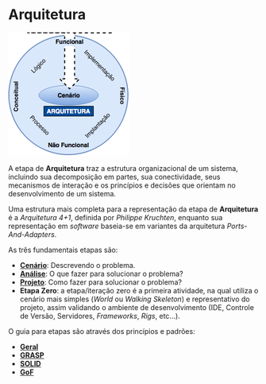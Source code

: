 # Arquitetura

![](/images/arquitetura.png)

A etapa de **Arquitetura** traz a estrutura organizacional de um sistema, incluindo sua decomposição em partes, sua conectividade, seus mecanismos de interação e os princípios e decisões que orientam no desenvolvimento de um sistema.

Uma estrutura mais completa para a representação da etapa de **Arquitetura** é a _Arquitetura 4+1_, definida por _Philippe Kruchten_, enquanto sua representação em _software_ baseia-se em variantes da arquitetura _Ports-And-Adapters_.

As três fundamentais etapas são:

* [**Cenário**](/arquitetura/cenario.md): Descrevendo o problema.
* [**Análise**](/arquitetura/analise.md): O que fazer para solucionar o problema?
* [**Projeto**](/arquitetura/projeto.md): Como fazer para solucionar o problema?
* **Etapa Zero**: a etapa/iteração zero é a primeira atividade, na qual utiliza o cenário mais simples (_World_ ou _Walking Skeleton_) e representativo do projeto, assim validando o ambiente de desenvolvimento (IDE, Controle de Versão, Servidores, _Frameworks_, _Rigs_, etc...).

O guia para etapas são através dos princípios e padrões:

* **[Geral](/arquitetura/principios-padroes.md)**
* **[GRASP](/arquitetura/grasp.md)**
* **[SOLID](/arquitetura/solid.md)**
* **[GoF](/arquitetura/gof.md)**
